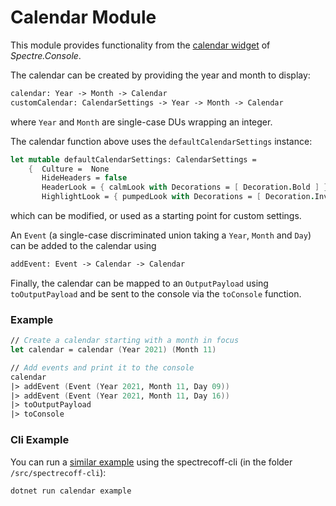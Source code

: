 # Calendar Module
This module provides functionality from the [calendar widget](https://spectreconsole.net/widgets/calendar) of _Spectre.Console_.

The calendar can be created by providing the year and month to display:
```fs
calendar: Year -> Month -> Calendar
customCalendar: CalendarSettings -> Year -> Month -> Calendar
```
where `Year` and `Month` are single-case DUs wrapping an integer.

The calendar function above uses the `defaultCalendarSettings` instance:
```fs
let mutable defaultCalendarSettings: CalendarSettings =
    {  Culture =  None
       HideHeaders = false
       HeaderLook = { calmLook with Decorations = [ Decoration.Bold ] }
       HighlightLook = { pumpedLook with Decorations = [ Decoration.Invert ] } }
```
which can be modified, or used as a starting point for custom settings.

An `Event` (a single-case discriminated union taking a `Year`, `Month` and `Day`) can be added to the calendar using
```fs
addEvent: Event -> Calendar -> Calendar
```

Finally, the calendar can be mapped to an `OutputPayload` using `toOutputPayload` and be sent to the console via the `toConsole` function.

### Example
```fs
// Create a calendar starting with a month in focus
let calendar = calendar (Year 2021) (Month 11)

// Add events and print it to the console
calendar
|> addEvent (Event (Year 2021, Month 11, Day 09))
|> addEvent (Event (Year 2021, Month 11, Day 16))
|> toOutputPayload
|> toConsole
```

### Cli Example
You can run a [similar example](../../src/spectrecoff-cli/commands/Calendar.fs) using the spectrecoff-cli (in the folder `/src/spectrecoff-cli`):
```fs
dotnet run calendar example
```
